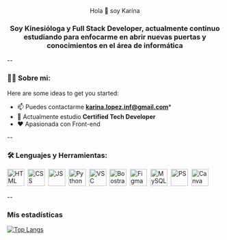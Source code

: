 <div 
  <h1 align="center"> Hola 👋 soy Karina </h1>
  <h3 align="center"> Soy Kinesióloga y Full Stack Developer, actualmente continuo estudiando para enfocarme en abrir nuevas puertas y conocimientos en el área de informática </h3>
</div>

--
### 👩‍💻 Sobre mi:

Here are some ideas to get you started:

- 📫 Puedes contactarme **karina.lopez.inf@gmail.com***
- 🌱 Actualmente estudio **Certified Tech Developer**
- ❤️ Apasionada con Front-end

--

<div align="left">
  <h3> 🛠 Lenguajes y Herramientas: </h3>
  <div>
  <img scr=https://github.com/devicons/devicon/blob/master/icons/html5/html5-plain.svg title="HTML" alt="HTML" width="40" height="40"/>&nbsp;
  <img scr=https://github.com/devicons/devicon/blob/master/icons/css3/css3-original.svg title="CSS" alt="CSS" width="40" height="40"/>&nbsp;
  <img scr=https://github.com/devicons/devicon/blob/master/icons/javascript/javascript-original.svg title="JS" alt="JS" width="40" height="40"/>&nbsp;
  <img scr=https://github.com/devicons/devicon/blob/master/icons/python/python-original.svg title="Python" alt="Python" width="40" height="40"/>&nbsp;
  <img scr=https://github.com/devicons/devicon/blob/master/icons/vscode/vscode-original.svg title="VSC" alt="VSC" width="40" height="40"/>&nbsp;
  <img scr=https://github.com/devicons/devicon/blob/master/icons/bootstrap/bootstrap-original.svg title="Bootstrap" alt="Boostrap" width="40" height="40"/>&nbsp;
  <img scr=https://github.com/devicons/devicon/blob/master/icons/figma/figma-original.svg title="Figma" alt="Figma" width="40" height="40"/>&nbsp;
  <img scr=https://github.com/devicons/devicon/blob/master/icons/mysql/mysql-original.svg title="MySQL" alt="MySQL" width="40" height="40"/>&nbsp;
  <img scr=https://github.com/devicons/devicon/blob/master/icons/photoshop/photoshop-plain.svg title="PS" alt="PS" width="40" height="40"/>&nbsp;
  <img scr=https://github.com/devicons/devicon/blob/master/icons/canva/canva-original.svg title="Canva" alt="Canva" width="40" height="40"/>&nbsp;
  </div>
</div>

--

### Mis estadísticas

[![Top Langs](https://github-readme-stats.vercel.app/api/top-langs/?username=KarinaLopezUrzua&layout=compact)](https://github.com/anuraghazra/github-readme-stats)


